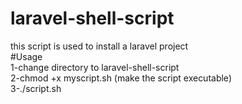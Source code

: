 # laravel-shell-script
this script is used to install a laravel project <br/>
#Usage <br/>
1-change directory to laravel-shell-script <br/>
2-chmod +x myscript.sh (make the script executable)<br/>
3-./script.sh <br/>
